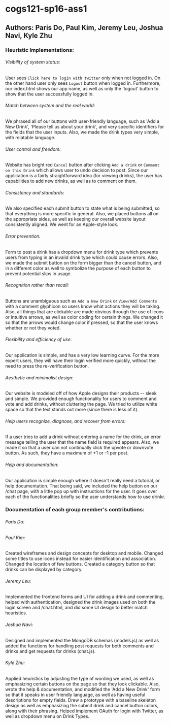 # cogs121-sp16-ass1

## Authors: Paris Do, Paul Kim, Jeremy Leu, Joshua Navi, Kyle Zhu

### Heuristic Implementations:

###### Visibility of system status:

User sees `Click here to login with twitter` only when not logged in. On the other hand user only sees `Logout` button when logged in. Furthermore, our index.html shows our app name, as well as only the 'logout' button to show that the user successfully logged in.

###### Match between system and the real world:
We phrased all of our buttons with user-friendly language, such as 'Add a New Drink',  'Please tell us about your drink', and very specific identifiers for the fields that the user inputs. Also, we made the drink types very simple, with relatable language.

###### User control and freedom:

Website has bright red `Cancel` button after clicking `Add a drink` or `Comment on this Drink` which allows user to undo decision to post. Since our application is a fairly straightforward idea (for viewing drinks), the user has capabilities to add new drinks, as well as to comment on them.

###### Consistency and standards:
We also specified each submit button to state what is being submitted, so that everything is more specific in general. Also, we placed buttons all on the appropriate sides, as well as keeping our overall website layout consistently aligned. We went for an Apple-style look.

###### Error prevention:

Form to post a drink has a dropdown menu for drink type which prevents users from typing in an invalid drink type which could cause errors. Also, we made the submit button on the form bigger than the cancel button, and in a different color as well to symbolize the purpose of each button to prevent potential slips in usage.


###### Recognition rather than recall:

Buttons are unambiguous such as `Add a New Drink` or `View/Add Comments` with a comment glyphicon so users know what actions they will be taking. Also, all things that are clickable are made obvious through the use of icons or intuitive arrows, as well as color coding for certain things. We changed it so that the arrows would change color if pressed, so that the user knows whether or not they voted.

###### Flexibility and efficiency of use:
Our application is simple, and has a very low learning curve. For the more expert users, they will have their login verified more quickly, without the need to press the re-verification button.

###### Aesthetic and minimalist design:
Our website is modeled off of how Apple designs their products -- sleek and simple. We provided enough functionality for users to comment and vote and add drinks, without cluttering the page. We tried to utilize white space so that the text stands out more (since there is less of it).

###### Help users recognize, diagnose, and recover from errors:

If a user tries to add a drink without entering a name for the drink, an error message telling the user that the name field is required appears. Also, we made it so that a user can not continually click the upvote or downvote button. As such, they have a maximum of +1 or -1 per post.

###### Help and documentation:
Our application is simple enough where it doesn't really need a tutorial, or help documentation. That being said, we included the help button on our /chat page, with a little pop up with instructions for the user. It goes over each of the functionalities briefly so the user understands how to use drinkr.





### Documentation of each group member's contributions:

###### Paris Do:


###### Paul Kim:
Created wireframes and design concepts for desktop and mobile. Changed some titles to use icons instead for easier identification and association. Changed the location of few buttons. Created a category button so that drinks can be displayed by category.



###### Jeremy Leu:
Implemented the frontend forms and UI for adding a drink and commenting, helped with authentication, designed the drink images used on both the login screen and /chat.html, and did some UI design to better match heuristics.

###### Joshua Navi:
Designed and implemented the MongoDB schemas (models.js) as well as added the functions for handling post requests for both comments and drinks and get requests for drinks (chat.js).

###### Kyle Zhu:
Applied heuristics by adjusting the type of wording we used, as well as emphasizing certain buttons on the page so that they look clickable. Also, wrote the help & documentation, and modified the 'Add a New Drink' form so that it speaks in user friendly language, as well as having useful descriptions for empty fields. Drew a prototype with a baseline skeleton design as well as emphasizing the submit drink and cancel button colors, along with their phrasing. Helped implement OAuth for login with Twitter, as well as dropdown menu on Drink Types.
